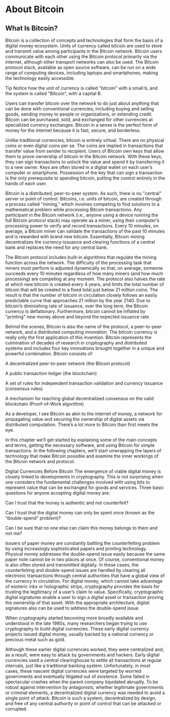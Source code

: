 # About Bitcoin

## What Is Bitcoin?
Bitcoin is a collection of concepts and technologies that form the basis of a digital money ecosystem. Units of currency called bitcoin are used to store and transmit value among participants in the Bitcoin network. Bitcoin users communicate with each other using the Bitcoin protocol primarily via the internet, although other transport networks can also be used. The Bitcoin protocol stack, available as open source software, can be run on a wide range of computing devices, including laptops and smartphones, making the technology easily accessible.

Tip
Notice how the unit of currency is called "bitcoin" with a small b, and the system is called "Bitcoin", with a capital B.

Users can transfer bitcoin over the network to do just about anything that can be done with conventional currencies, including buying and selling goods, sending money to people or organizations, or extending credit. Bitcoin can be purchased, sold, and exchanged for other currencies at specialized currency exchanges. Bitcoin in a sense is the perfect form of money for the internet because it is fast, secure, and borderless.

Unlike traditional currencies, bitcoin is entirely virtual. There are no physical coins or even digital coins per se. The coins are implied in transactions that transfer value from sender to recipient. Users of Bitcoin own keys that allow them to prove ownership of bitcoin in the Bitcoin network. With these keys, they can sign transactions to unlock the value and spend it by transferring it to a new owner. Keys are often stored in a digital wallet on each user’s computer or smartphone. Possession of the key that can sign a transaction is the only prerequisite to spending bitcoin, putting the control entirely in the hands of each user.

Bitcoin is a distributed, peer-to-peer system. As such, there is no "central" server or point of control. Bitcoins, i.e. units of bitcoin, are created through a process called "mining," which involves competing to find solutions to a mathematical problem while processing Bitcoin transactions. Any participant in the Bitcoin network (i.e., anyone using a device running the full Bitcoin protocol stack) may operate as a miner, using their computer’s processing power to verify and record transactions. Every 10 minutes, on average, a Bitcoin miner can validate the transactions of the past 10 minutes and is rewarded with brand new bitcoin. Essentially, Bitcoin mining decentralizes the currency-issuance and clearing functions of a central bank and replaces the need for any central bank.

The Bitcoin protocol includes built-in algorithms that regulate the mining function across the network. The difficulty of the processing task that miners must perform is adjusted dynamically so that, on average, someone succeeds every 10 minutes regardless of how many miners (and how much processing) are competing at any moment. The protocol also halves the rate at which new bitcoin is created every 4 years, and limits the total number of bitcoin that will be created to a fixed total just below 21 million coins. The result is that the number of bitcoin in circulation closely follows an easily predictable curve that approaches 21 million by the year 2140. Due to bitcoin’s diminishing rate of issuance, over the long term, the Bitcoin currency is deflationary. Furthermore, bitcoin cannot be inflated by "printing" new money above and beyond the expected issuance rate.

Behind the scenes, Bitcoin is also the name of the protocol, a peer-to-peer network, and a distributed computing innovation. The bitcoin currency is really only the first application of this invention. Bitcoin represents the culmination of decades of research in cryptography and distributed systems and includes four key innovations brought together in a unique and powerful combination. Bitcoin consists of:

A decentralized peer-to-peer network (the Bitcoin protocol)

A public transaction ledger (the blockchain)

A set of rules for independent transaction validation and currency issuance (consensus rules)

A mechanism for reaching global decentralized consensus on the valid blockchain (Proof-of-Work algorithm)

As a developer, I see Bitcoin as akin to the internet of money, a network for propagating value and securing the ownership of digital assets via distributed computation. There’s a lot more to Bitcoin than first meets the eye.

In this chapter we’ll get started by explaining some of the main concepts and terms, getting the necessary software, and using Bitcoin for simple transactions. In the following chapters, we’ll start unwrapping the layers of technology that make Bitcoin possible and examine the inner workings of the Bitcoin network and protocol.

Digital Currencies Before Bitcoin
The emergence of viable digital money is closely linked to developments in cryptography. This is not surprising when one considers the fundamental challenges involved with using bits to represent value that can be exchanged for goods and services. Three basic questions for anyone accepting digital money are:

Can I trust that the money is authentic and not counterfeit?

Can I trust that the digital money can only be spent once (known as the “double-spend” problem)?

Can I be sure that no one else can claim this money belongs to them and not me?

Issuers of paper money are constantly battling the counterfeiting problem by using increasingly sophisticated papers and printing technology. Physical money addresses the double-spend issue easily because the same paper note cannot be in two places at once. Of course, conventional money is also often stored and transmitted digitally. In these cases, the counterfeiting and double-spend issues are handled by clearing all electronic transactions through central authorities that have a global view of the currency in circulation. For digital money, which cannot take advantage of esoteric inks or holographic strips, cryptography provides the basis for trusting the legitimacy of a user’s claim to value. Specifically, cryptographic digital signatures enable a user to sign a digital asset or transaction proving the ownership of that asset. With the appropriate architecture, digital signatures also can be used to address the double-spend issue.

When cryptography started becoming more broadly available and understood in the late 1980s, many researchers began trying to use cryptography to build digital currencies. These early digital currency projects issued digital money, usually backed by a national currency or precious metal such as gold.

Although these earlier digital currencies worked, they were centralized and, as a result, were easy to attack by governments and hackers. Early digital currencies used a central clearinghouse to settle all transactions at regular intervals, just like a traditional banking system. Unfortunately, in most cases, these nascent digital currencies were targeted by worried governments and eventually litigated out of existence. Some failed in spectacular crashes when the parent company liquidated abruptly. To be robust against intervention by antagonists, whether legitimate governments or criminal elements, a decentralized digital currency was needed to avoid a single point of attack. Bitcoin is such a system, decentralized by design, and free of any central authority or point of control that can be attacked or corrupted.